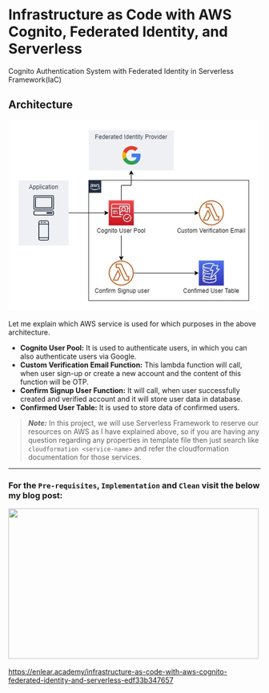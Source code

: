 # Infrastructure as Code with AWS Cognito, Federated Identity, and Serverless
Cognito Authentication System with Federated Identity in Serverless Framework(IaC)

## Architecture
![This is an image](./docs/Architecture.jpeg)

Let me explain which AWS service is used for which purposes in the above architecture.
- **Cognito User Pool:** It is used to authenticate users, in which you can also authenticate users via Google.
- **Custom Verification Email Function:** This lambda function will call, when user sign-up or create a new account and the content of this function will be OTP.
- **Confirm Signup User Function:** It will call, when user successfully created and verified account and it will store user data in database.
- **Confirmed User Table:** It is used to store data of confirmed users.

> **_Note:_**
In this project, we will use Serverless Framework to reserve our resources on AWS as I have explained above, so if you are having any question regarding any properties in template file then just search like `cloudformation <service-name>` and refer the cloudformation documentation for those services.

---
### For the `Pre-requisites`, `Implementation` and `Clean` visit the below my blog post:
<img src="https://cdn-images-1.medium.com/max/1024/1*2uEM3KNSEsOBt7w21ev-Ew.jpeg" width="500" height="300" />

https://enlear.academy/infrastructure-as-code-with-aws-cognito-federated-identity-and-serverless-edf33b347657